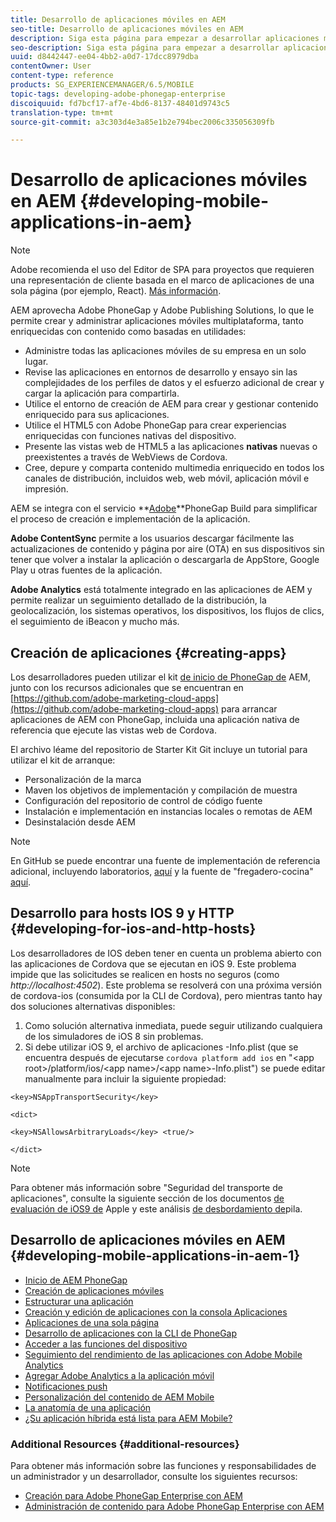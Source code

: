 ```yaml
---
title: Desarrollo de aplicaciones móviles en AEM
seo-title: Desarrollo de aplicaciones móviles en AEM
description: Siga esta página para empezar a desarrollar aplicaciones móviles en AEM con Adobe PhoneGap Enterprise.
seo-description: Siga esta página para empezar a desarrollar aplicaciones móviles en AEM con Adobe PhoneGap Enterprise.
uuid: d8442447-ee04-4bb2-a0d7-17dcc8979dba
contentOwner: User
content-type: reference
products: SG_EXPERIENCEMANAGER/6.5/MOBILE
topic-tags: developing-adobe-phonegap-enterprise
discoiquuid: fd7bcf17-af7e-4bd6-8137-48401d9743c5
translation-type: tm+mt
source-git-commit: a3c303d4e3a85e1b2e794bec2006c335056309fb

---
```



# Desarrollo de aplicaciones móviles en AEM {#developing-mobile-applications-in-aem}

>[!NOTE]
>
>Adobe recomienda el uso del Editor de SPA para proyectos que requieren una representación de cliente basada en el marco de aplicaciones de una sola página (por ejemplo, React). [Más información](/help/sites-developing/spa-overview.md).

AEM aprovecha Adobe PhoneGap y Adobe Publishing Solutions, lo que le permite crear y administrar aplicaciones móviles multiplataforma, tanto enriquecidas con contenido como basadas en utilidades:

* Administre todas las aplicaciones móviles de su empresa en un solo lugar.
* Revise las aplicaciones en entornos de desarrollo y ensayo sin las complejidades de los perfiles de datos y el esfuerzo adicional de crear y cargar la aplicación para compartirla.
* Utilice el entorno de creación de AEM para crear y gestionar contenido enriquecido para sus aplicaciones.
* Utilice el HTML5 con Adobe PhoneGap para crear experiencias enriquecidas con funciones nativas del dispositivo.
* Presente las vistas web de HTML5 a las aplicaciones **nativas** nuevas o preexistentes a través de WebViews de Cordova.
* Cree, depure y comparta contenido multimedia enriquecido en todos los canales de distribución, incluidos web, web móvil, aplicación móvil e impresión.

AEM se integra con el servicio **[Adobe](https://build.phonegap.com/)**PhoneGap Build para simplificar el proceso de creación e implementación de la aplicación.

**Adobe ContentSync** permite a los usuarios descargar fácilmente las actualizaciones de contenido y página por aire (OTA) en sus dispositivos sin tener que volver a instalar la aplicación o descargarla de AppStore, Google Play u otras fuentes de la aplicación.

**Adobe Analytics** está totalmente integrado en las aplicaciones de AEM y permite realizar un seguimiento detallado de la distribución, la geolocalización, los sistemas operativos, los dispositivos, los flujos de clics, el seguimiento de iBeacon y mucho más.

## Creación de aplicaciones {#creating-apps}

Los desarrolladores pueden utilizar el kit [de inicio de PhoneGap de](https://github.com/Adobe-Marketing-Cloud/aem-phonegap-starter-kit) AEM, junto con los recursos adicionales que se encuentran en [https://github.com/adobe-marketing-cloud-apps](https://github.com/adobe-marketing-cloud-apps) para arrancar aplicaciones de AEM con PhoneGap, incluida una aplicación nativa de referencia que ejecute las vistas web de Cordova.

El archivo léame del repositorio de Starter Kit Git incluye un tutorial para utilizar el kit de arranque:

* Personalización de la marca
* Maven los objetivos de implementación y compilación de muestra
* Configuración del repositorio de control de código fuente
* Instalación e implementación en instancias locales o remotas de AEM
* Desinstalación desde AEM

>[!NOTE]
>
>En GitHub se puede encontrar una fuente de implementación de referencia adicional, incluyendo laboratorios, [aquí](https://github.com/adobe-marketing-cloud-apps) y la fuente de &quot;fregadero-cocina&quot; [aquí](https://github.com/blefebvre/aem-phonegap-kitchen-sink).

## Desarrollo para hosts IOS 9 y HTTP {#developing-for-ios-and-http-hosts}

Los desarrolladores de IOS deben tener en cuenta un problema abierto con las aplicaciones de Cordova que se ejecutan en iOS 9. Este problema impide que las solicitudes se realicen en hosts no seguros (como *http://localhost:4502*). Este problema se resolverá con una próxima versión de cordova-ios (consumida por la CLI de Cordova), pero mientras tanto hay dos soluciones alternativas disponibles:

1. Como solución alternativa inmediata, puede seguir utilizando cualquiera de los simuladores de iOS 8 sin problemas.
1. Si debe utilizar iOS 9, el archivo de aplicaciones -Info.plist (que se encuentra después de ejecutarse `cordova platform add ios` en &quot;&lt;app root>/platform/ios/&lt;app name>/&lt;app name>-Info.plist&quot;) se puede editar manualmente para incluir la siguiente propiedad:

```
<key>NSAppTransportSecurity</key>

<dict>

<key>NSAllowsArbitraryLoads</key> <true/>

</dict>
```

>[!NOTE]
>
>Para obtener más información sobre &quot;Seguridad del transporte de aplicaciones&quot;, consulte la siguiente sección de los documentos [de evaluación de iOS9 de](https://developer.apple.com/library/prerelease/ios/releasenotes/General/WhatsNewIniOS/Articles/iOS9.html#//apple_ref/doc/uid/TP40016198-SW14) Apple y este análisis [de desbordamiento de](https://stackoverflow.com/questions/30751053/ios9-ats-what-about-html5-based-apps/)pila.

## Desarrollo de aplicaciones móviles en AEM {#developing-mobile-applications-in-aem-1}

* [Inicio de AEM PhoneGap](/help/mobile/starting-aem-phonegap-app.md)
* [Creación de aplicaciones móviles](/help/mobile/building-app-mobile-phonegap.md)
* [Estructurar una aplicación](/help/mobile/phonegap-structure-an-app.md)
* [Creación y edición de aplicaciones con la consola Aplicaciones](/help/mobile/phonegap-apps-console.md)
* [Aplicaciones de una sola página](/help/mobile/phonegap-single-page-applications.md)
* [Desarrollo de aplicaciones con la CLI de PhoneGap](/help/mobile/phonegap-apps-pg-cli.md)
* [Acceder a las funciones del dispositivo](/help/mobile/phonegap-access-device-features.md)
* [Seguimiento del rendimiento de las aplicaciones con Adobe Mobile Analytics](/help/mobile/phonegap-intro-to-app-analytics.md)
* [Agregar Adobe Analytics a la aplicación móvil](/help/mobile/phonegap-add-analytics-to-apps.md)
* [Notificaciones push](/help/mobile/phonegap-push-notifications.md)
* [Personalización del contenido de AEM Mobile](/help/mobile/phonegap-aem-mobile-content-personalization.md)
* [La anatomía de una aplicación](/help/mobile/phonegap-apps-arch.md)
* [¿Su aplicación híbrida está lista para AEM Mobile?](/help/mobile/phonegap-adding-content-to-imported-app.md)

### Additional Resources {#additional-resources}

Para obtener más información sobre las funciones y responsabilidades de un administrador y un desarrollador, consulte los siguientes recursos:

* [Creación para Adobe PhoneGap Enterprise con AEM](/help/mobile/phonegap.md)
* [Administración de contenido para Adobe PhoneGap Enterprise con AEM](/help/mobile/administer-phonegap.md)
